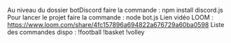 Au niveau du dossier botDiscord faire la commande : npm install discord.js
Pour lancer le projet faire la commande : node bot.js
Lien vidéo LOOM : https://www.loom.com/share/4fc157896a694822a676729a60ba0598
Liste des commandes dispo : !football !basket !volley

